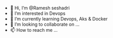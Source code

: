 - 👋 Hi, I’m @Ramesh seshadri
- 👀 I’m interested in Devops
- 🌱 I’m currently learning Devops, Aks & Docker
- 💞️ I’m looking to collaborate on ...
- 📫 How to reach me ...

<!---
Ramesseshadri-IT/Ramesh seshadri is a ✨ special ✨ repository because its `README.md` (this file) appears on your GitHub profile.
You can click the Preview link to take a look at your changes.
--->
